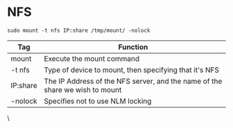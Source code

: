# NFS

```
sudo mount -t nfs IP:share /tmp/mount/ -nolock
```

| Tag      | Function                                                                     |
| -------- | ---------------------------------------------------------------------------- |
| mount    | Execute the mount command                                                    |
| -t nfs   | Type of device to mount, then specifying that it's NFS                       |
| IP:share | The IP Address of the NFS server, and the name of the share we wish to mount |
| -nolock  | Specifies not to use NLM locking                                             |

\
